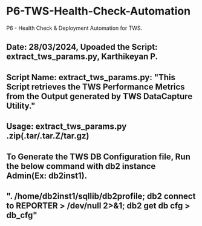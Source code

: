 # P6-TWS-Health-Check-Automation
P6 - Health Check  &amp; Deployment Automation for TWS.
## Date: 28/03/2024, Upoaded the Script: extract_tws_params.py, Karthikeyan P.
## Script Name: extract_tws_params.py: "This Script retrieves the TWS Performance Metrics from the Output generated by TWS DataCapture Utility."
## Usage: extract_tws_params.py <TWS Package>.zip(.tar/.tar.Z/tar.gz) <TWS DB Config File>
## To Generate the TWS DB Configuration file, Run the below command with db2 instance Admin(Ex: db2inst1).
## ". /home/db2inst1/sqllib/db2profile; db2 connect to REPORTER > /dev/null 2>&1; db2 get db cfg > db_cfg"
